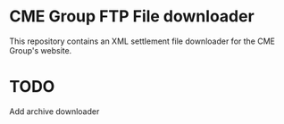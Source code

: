 CME Group FTP File downloader
=============================

This repository contains an XML settlement file
downloader for the CME Group's website.

TODO
====

Add archive downloader  
